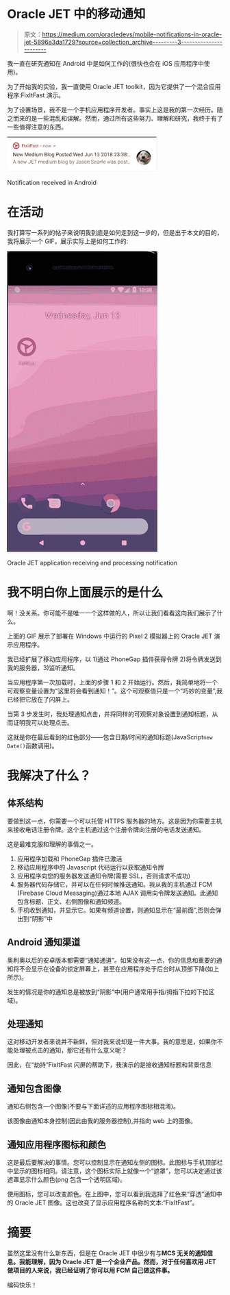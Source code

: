 # Oracle JET 中的移动通知

> 原文：<https://medium.com/oracledevs/mobile-notifications-in-oracle-jet-5896a3da1729?source=collection_archive---------3----------------------->

我一直在研究通知在 Android 中是如何工作的(很快也会在 iOS 应用程序中使用)。

为了开始我的实验，我一直使用 Oracle JET toolkit，因为它提供了一个混合应用程序:FixItFast 演示。

为了设置场景，我不是一个手机应用程序开发者。事实上这是我的第一次经历。随之而来的是一些混乱和误解。然而，通过所有这些努力、理解和研究，我终于有了一些值得注意的东西。

![](img/da583dd859e7c979d73852563cc6501d.png)

Notification received in Android

# 在活动

我打算写一系列的帖子来说明我到底是如何走到这一步的，但是出于本文的目的，我将展示一个 GIF，展示实际上是如何工作的:

![](img/e74d0ad53240a99512d771a2e12a1c7d.png)

Oracle JET application receiving and processing notification

# 我不明白你上面展示的是什么

啊！没关系。你可能不是唯一一个这样做的人，所以让我们看看这向我们展示了什么。

上面的 GIF 展示了部署在 Windows 中运行的 Pixel 2 模拟器上的 Oracle JET 演示应用程序。

我已经扩展了移动应用程序，以 1)通过 PhoneGap 插件获得令牌 2)将令牌发送到我的服务器，3)监听通知。

当应用程序第一次加载时，上面的步骤 1 和 2 开始运行。然后，我简单地将一个可观察变量设置为“这里将会看到通知！”。这个可观察值只是一个“巧妙的变量”,我已经把它放在了闪屏上。

当第 3 步发生时，我处理通知点击，并将同样的可观察对象设置到通知标题，从而证明我可以处理点击。

这就是你在最后看到的红色部分——包含日期/时间的通知标题(JavaScript`new Date()`函数调用)。

# 我解决了什么？

## 体系结构

要做到这一点，你需要一个可以托管 HTTPS 服务器的地方。这是因为你需要主机<something>来接收电话注册令牌。这个主机通过这个注册令牌向注册的电话发送通知。</something>

这是最难克服和理解的事情之一。

1.  应用程序加载和 PhoneGap 插件已激活
2.  移动应用程序中的 Javascript 代码运行以获取通知令牌
3.  应用程序向您的服务器发送通知令牌(需要 SSL，否则请求不成功)
4.  服务器代码存储它，并可以在任何时候推送通知。我从我的主机通过 FCM (Firebase Cloud Messaging)通过本地 AJAX 调用向令牌发送通知。此通知包含标题、正文、右侧图像和通知频道。
5.  手机收到通知，并显示它。如果有频道设置，则通知显示在“最前面”,否则会弹出到“阴影”中

## Android 通知渠道

奥利奥以后的安卓版本都需要“通知通道”。如果没有这一点，你的信息和重要的通知将不会显示在设备的锁定屏幕上，甚至在应用程序处于后台时从顶部下降(如上所示)。

发生的情况是你的通知总是被放到“阴影”中(用户通常用手指/拇指下拉的下拉区域)。

## 处理通知

这对移动开发者来说并不新鲜，但对我来说却是一件大事。我的意思是，如果你不能处理被点击的通知，那它还有什么意义呢？

因此，在“劫持”FixItFast 闪屏的帮助下，我演示的是接收通知标题和背景信息

## 通知包含图像

通知右侧包含一个图像(不要与下面详述的应用程序图标相混淆)。

该图像由通知本身控制(因此由我的服务器控制),并指向 web 上的图像。

## 通知应用程序图标和颜色

这是最后要解决的事情。您可以控制显示在通知左侧的图标。此图标与手机顶部栏中显示的图标相同。请注意，这个图标实际上就像一个“遮罩”，您可以决定通过该遮罩显示什么颜色(png 包含一个透明区域)。

使用图标，您可以改变颜色。在上图中，您可以看到我选择了红色来“穿透”通知中的 Oracle JET 图像。这也改变了显示应用程序名称的文本:“FixItFast”。

# 摘要

虽然这里没有什么新东西，但是在 Oracle JET 中很少有与**MCS 无关的通知信息。我能理解，因为 Oracle JET 是一个企业产品。然而，对于任何喜欢用 JET 做项目的人来说，我已经证明了你可以用 FCM 自己做这件事。**

编码快乐！